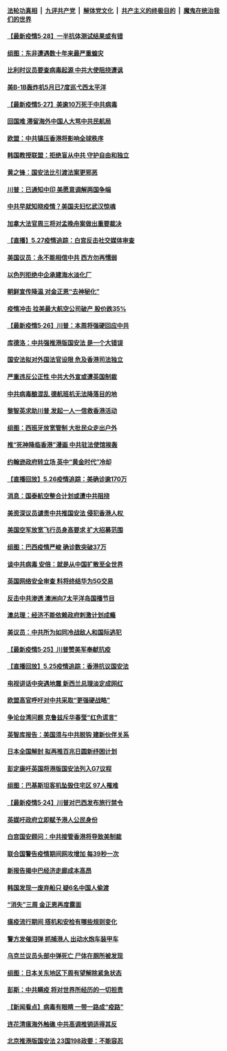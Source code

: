 ####  [法轮功真相](../../../../basic/blob/master/README.md?t=05281416) &nbsp;|&nbsp; [九评共产党](../../../../9ping.md/blob/master/README.md?t=05281416) &nbsp;|&nbsp; [解体党文化](../../../../jtdwh.md/blob/master/README.md?t=05281416)  &nbsp;|&nbsp; [共产主义的终极目的](../../../../gczydzjmd.md/blob/master/README.md?t=05281416) &nbsp;|&nbsp; [魔鬼在统治我们的世界](../../../../mgztzwmdsj.md/blob/master/README.md?t=05281416) 

#### [【最新疫情5·28】一半抗体测试结果或有错](../pages/nsc418/n12141990.md?t=05281416) 

#### [组图：东非遭遇数十年来最严重蝗灾](../pages/nsc418/n12140802.md?t=05281416) 

#### [比利时议员要查病毒起源 中共大使阻挠遭讽](../pages/nsc418/n12141897.md?t=05281416) 

#### [美B-1B轰炸机5月已7度巡弋西太平洋](../pages/nsc418/n12141436.md?t=05281416) 

#### [【最新疫情5‧27】美逾10万死于中共病毒](../pages/nsc418/n12139052.md?t=05281416) 

#### [回国难 滞留海外中国人大骂中共民航局](../pages/nsc418/n12141087.md?t=05281416) 

#### [欧盟：中共镇压香港将影响全球秩序](../pages/nsc418/n12141055.md?t=05281416) 

#### [韩国教授联盟：拒绝盲从中共 守护自由和独立](../pages/nsc418/n12140564.md?t=05281416) 

#### [黄之锋：国安法比引渡法案更邪恶](../pages/nsc418/n12141057.md?t=05281416) 

#### [川普：已通知中印 美愿意调解两国争端](../pages/nsc418/n12140833.md?t=05281416) 

#### [中共早就知晓疫情？美国夫妇忆武汉惊魂](../pages/nsc418/n12140587.md?t=05281416) 

#### [加拿大法官周三将对孟晚舟案做出重要裁决](../pages/nsc418/n12140755.md?t=05281416) 

#### [【直播】5.27疫情追踪：白宫反击社交媒体审查](../pages/nsc418/n12140380.md?t=05281416) 

#### [美国议员：永不能相信中共 西方勿再懦弱](../pages/nsc418/n12140029.md?t=05281416) 

#### [以色列拒绝中企承建海水淡化厂](../pages/nsc418/n12140046.md?t=05281416) 

#### [朝鲜宣传降温 对金正恩“去神秘化”](../pages/nsc418/n12140013.md?t=05281416) 

#### [疫情冲击 拉美最大航空公司破产 股价跌35%](../pages/nsc418/n12138926.md?t=05281416) 

#### [【最新疫情5·26】川普：本周将强硬回应中共](../pages/nsc418/n12136315.md?t=05281416) 

#### [库德洛：中共强推港版国安法 是一个大错误](../pages/nsc418/n12138594.md?t=05281416) 

#### [国安法拟对外国法官设限 危及香港司法独立](../pages/nsc418/n12138421.md?t=05281416) 

#### [严重违反公正性 中共大外宣或遭英国制裁](../pages/nsc418/n12138040.md?t=05281416) 

#### [中共病毒酿混乱 德航班机无法降落目的地](../pages/nsc418/n12138234.md?t=05281416) 

#### [黎智英求助川普 发起一人一信救香港活动](../pages/nsc418/n12138020.md?t=05281416) 

#### [组图：西班牙放宽管制 大批民众走出户外](../pages/nsc418/n12137039.md?t=05281416) 

#### [推“死神降临香港”漫画 中共驻法使馆挨轰](../pages/nsc418/n12137278.md?t=05281416) 

#### [约翰逊政府转立场 英中“黄金时代”冷却](../pages/nsc418/n12137765.md?t=05281416) 

#### [【直播回放】5.26疫情追踪：美确诊逾170万](../pages/nsc418/n12137714.md?t=05281416) 

#### [消息：国泰航空整合计划或遭中共阻挠](../pages/nsc418/n12137406.md?t=05281416) 

#### [美资深议员谴责中共推国安法 侵犯香港人权 ](../pages/nsc418/n12137026.md?t=05281416) 

#### [美国空军放宽飞行员身高要求 扩大招募范围](../pages/nsc418/n12136925.md?t=05281416) 

#### [组图：巴西疫情严峻 确诊数突破37万](../pages/nsc418/n12135176.md?t=05281416) 

#### [谈中共病毒 安倍：就是从中国扩散至全世界](../pages/nsc418/n12136698.md?t=05281416) 

#### [英国网络安全审查 料将终结华为5G交易](../pages/nsc418/n12136137.md?t=05281416) 

#### [反击中共渗透 澳洲向7太平洋岛国播节目](../pages/nsc418/n12136063.md?t=05281416) 

#### [澳总理：经济不能依赖政府刺激计划成瘾](../pages/nsc418/n12135474.md?t=05281416) 

#### [美议员：中共所为如同冷战敌人和国际逃犯](../pages/nsc418/n12135413.md?t=05281416) 

#### [【最新疫情5·25】川普赞美军奉献抗疫](../pages/nsc418/n12129818.md?t=05281416) 

#### [【直播回放】5.25疫情追踪：香港抗议国安法](../pages/nsc418/n12135040.md?t=05281416) 

#### [电视讲话中突遇地震 新西兰总理淡定成网红](../pages/nsc418/n12135034.md?t=05281416) 

#### [欧盟高官呼吁对中共采取“更强硬战略”](../pages/nsc418/n12134842.md?t=05281416) 

#### [争论台湾问题 克鲁兹斥华春莹“红色谎言”](../pages/nsc418/n12134821.md?t=05281416) 

#### [英智库报告：美国须与中共脱钩 建新伙伴关系](../pages/nsc418/n12134701.md?t=05281416) 

#### [日本全国解封 拟再推百兆日圆新纾困计划](../pages/nsc418/n12134336.md?t=05281416) 

#### [彭定康吁英国将港版国安法列入G7议程](../pages/nsc418/n12134110.md?t=05281416) 

#### [组图：巴基斯坦客机坠毁住宅区 97人罹难](../pages/nsc418/n12133297.md?t=05281416) 

#### [【最新疫情5·24】川普对巴西发布旅行禁令](../pages/nsc418/n12129725.md?t=05281416) 

#### [英媒吁政府立即赋予港人公民身份](../pages/nsc418/n12133448.md?t=05281416) 

#### [白宫国安顾问：中共接管香港将导致美制裁](../pages/nsc418/n12133393.md?t=05281416) 

#### [联合国警告疫情期间网攻增加 每39秒一次](../pages/nsc418/n12133186.md?t=05281416) 

#### [新报告揭中巴经济走廊成本高昂](../pages/nsc418/n12125317.md?t=05281416) 

#### [韩国发现一废弃船只 疑6名中国人偷渡](../pages/nsc418/n12132957.md?t=05281416) 

#### [“消失”三周 金正恩再度露面](../pages/nsc418/n12132917.md?t=05281416) 

#### [瘟疫流行期间 搭机和安检有哪些规则变化](../pages/nsc418/n12130243.md?t=05281416) 

#### [警方发催泪弹 抓捕港人 出动水炮车装甲车](../pages/nsc418/n12132643.md?t=05281416) 

#### [乌克兰议员头部中弹死亡 尸体在厕所被发现](../pages/nsc418/n12132316.md?t=05281416) 

#### [组图：日本关东地区下周有望解除紧急状态](../pages/nsc418/n12128396.md?t=05281416) 

#### [彭斯：中共瞒疫 将对世界所经历的一切担责](../pages/nsc418/n12132235.md?t=05281416) 

#### [【新闻看点】病毒有眼睛 一带一路成“疫路”](../pages/nsc418/n12131845.md?t=05281416) 

#### [连花清瘟海外触礁 中共高调推销适得其反](../pages/nsc418/n12132101.md?t=05281416) 

#### [北京推港版国安法 23国198政要：不能容忍](../pages/nsc418/n12132083.md?t=05281416) 

